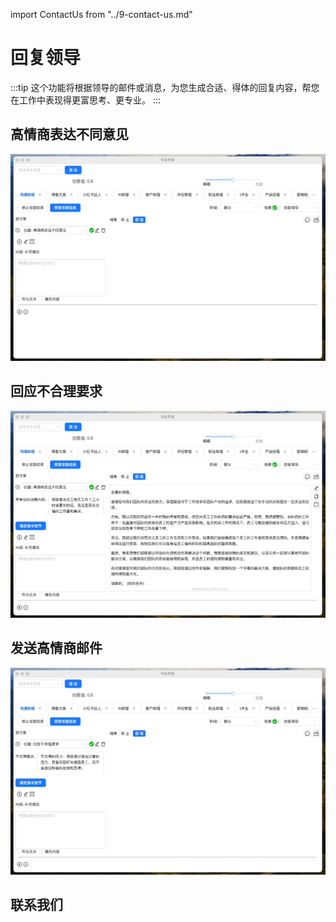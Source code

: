import ContactUs from "../9-contact-us.md"

# 回复领导

:::tip
这个功能将根据领导的邮件或消息，为您生成合适、得体的回复内容，帮您在工作中表现得更富思考、更专业。
:::

## 高情商表达不同意见

![](./img/4-responseToLeander/2023-12-07-img-20-proMode-communicationExpert-responseToLeader.gif)

## 回应不合理要求

![](./img/4-responseToLeander/2023-12-07-img-21-proMode-communicationExpert-responseToLeader-2.gif)

## 发送高情商邮件

![](./img/4-responseToLeander/2023-12-07-img-22-proMode-communicationExpert-responseToLeader-3.gif)

## 联系我们

<ContactUs/>
